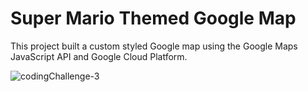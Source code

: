 # Super Mario Themed Google Map
This project built a custom styled Google map using the Google Maps JavaScript API and Google Cloud Platform.

![codingChallenge-3](https://user-images.githubusercontent.com/75532491/115251892-f81e4900-a0f8-11eb-860f-44990ce98514.png)
